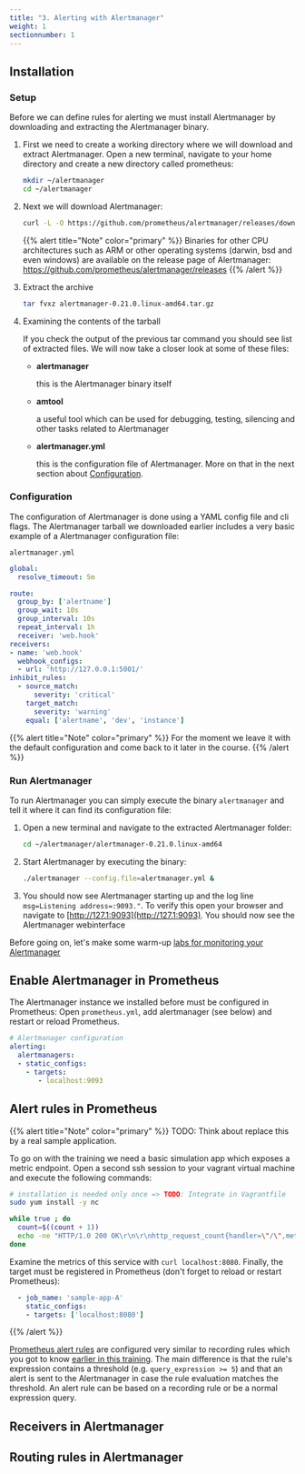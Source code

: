 ```yaml
---
title: "3. Alerting with Alertmanager"
weight: 1
sectionnumber: 1
---
```


## Installation

### Setup

Before we can define rules for alerting we must install Alertmanager by downloading and extracting the Alertmanager binary.

1. First we need to create a working directory where we will download and extract Alertmanager. Open a new terminal, navigate to your home directory and create a new directory called prometheus:

    ```bash
    mkdir ~/alertmanager
    cd ~/alertmanager
    ```

1. Next we will download Alertmanager:

    ```bash
    curl -L -O https://github.com/prometheus/alertmanager/releases/download/v0.21.0/alertmanager-0.21.0.linux-amd64.tar.gz
    ```

    {{% alert title="Note" color="primary" %}}
Binaries for other CPU architectures such as ARM or other operating systems (darwin, bsd and even windows) are available on the release page of Alertmanager: https://github.com/prometheus/alertmanager/releases
    {{% /alert %}}

1. Extract the archive

    ```bash
    tar fvxz alertmanager-0.21.0.linux-amd64.tar.gz
    ```

1. Examining the contents of the tarball

    If you check the output of the previous tar command you should see list of extracted files. We will now take a closer look at some of these files:

    * **alertmanager**

        this is the Alertmanager binary itself

    * **amtool**

        a useful tool which can be used for debugging, testing, silencing and other tasks related to Alertmanager

    * **alertmanager.yml**

        this is the configuration file of Alertmanager. More on that in the next section about [Configuration](#Configuration).


### Configuration

The configuration of Alertmanager is done using a YAML config file and cli flags. The Alertmanager tarball we downloaded earlier includes a very basic example of a Alertmanager configuration file:

`alertmanager.yml`

```yaml
global:
  resolve_timeout: 5m

route:
  group_by: ['alertname']
  group_wait: 10s
  group_interval: 10s
  repeat_interval: 1h
  receiver: 'web.hook'
receivers:
- name: 'web.hook'
  webhook_configs:
  - url: 'http://127.0.0.1:5001/'
inhibit_rules:
  - source_match:
      severity: 'critical'
    target_match:
      severity: 'warning'
    equal: ['alertname', 'dev', 'instance']
```

{{% alert title="Note" color="primary" %}}
For the moment we leave it with the default configuration and come back to it later in the course.
{{% /alert %}}

### Run Alertmanager

To run Alertmanager you can simply execute the binary `alertmanager` and tell it where it can find its configuration file:

1. Open a new terminal and navigate to the extracted Alertmanager folder:

    ```bash
    cd ~/alertmanager/alertmanager-0.21.0.linux-amd64
    ```

1. Start Alertmanager by executing the binary:

    ```bash
    ./alertmanager --config.file=alertmanager.yml &
    ```

1. You should now see Alertmanager starting up and the log line `msg=Listening address=:9093."`. To verify this open your browser and navigate to [http://127.1:9093](http://127.1:9093). You should now see the Alertmanager webinterface

Before going on, let's make some warm-up [labs for monitoring your Alertmanager](labs/31)

## Enable Alertmanager in Prometheus

The Alertmanager instance we installed before must be configured in Prometheus: Open `prometheus.yml`, add alertmanager (see below) and restart or reload Prometheus.

```yaml
# Alertmanager configuration
alerting:
  alertmanagers:
  - static_configs:
    - targets:
       - localhost:9093
```

## Alert rules in Prometheus

{{% alert title="Note" color="primary" %}}
TODO: Think about replace this by a real sample application.

To go on with the training we need a basic simulation app which exposes a metric endpoint. Open a second ssh session to your vagrant virtual machine and execute the following commands:

```bash
# installation is needed only once => TODO: Integrate in Vagrantfile
sudo yum install -y nc

while true ; do
  count=$((count + 1)) 
  echo -ne "HTTP/1.0 200 OK\r\n\r\nhttp_request_count{handler=\"/\",method=\"GET\",status=\"200\"} $count" | nc -l -p 8080
done
```

Examine the metrics of this service with `curl localhost:8080`.
Finally, the target must be registered in Prometheus (don't forget to reload or restart Prometheus):

```yaml
  - job_name: 'sample-app-A'
    static_configs:
    - targets: ['localhost:8080']
```

{{% /alert %}}

[Prometheus alert rules](https://prometheus.io/docs/prometheus/latest/configuration/alerting_rules/) are configured very similar to recording rules which you got to know [earlier in this training](/docs/02#recording-rules). The main difference is that the rule's expression contains a threshold (e.g. `query_expression >= 5`) and that an alert is sent to the Alertmanager in case the rule evaluation matches the threshold. An alert rule can be based on a recording rule or be a normal expression query.

## Receivers in Alertmanager

## Routing rules in Alertmanager


